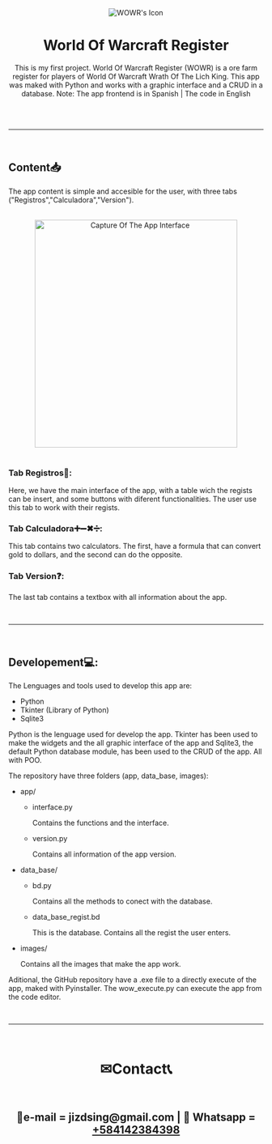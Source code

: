 <div id="description" align="center">
    <image alt="WOWR's Icon" src="images/logo.ico"></image>
    <h1 align="center">World Of Warcraft Register</h1>
    <p>This is my first project. World Of Warcraft Register (WOWR) is a ore farm register for players
        of World Of Warcraft Wrath Of The Lich King. This app was maked with Python and works with a graphic interface and a CRUD in a database.
        Note: The app frontend is in Spanish | The code in English
    </p>
    <br>
</div>

<div id="content" align="left">
    <br>
    <hr>
    <br>
    <h2 align="left">Content📥</h2>
    <p>The app content is simple and accesible for the user, with three tabs ("Registros","Calculadora","Version").</p>
    <br>
    <div align="center">
        <image alt="Capture Of The App Interface" src="images/capture.png" height="450" width="400"></image>
    </div>
    <br>
    <h3 align="left">Tab Registros📝:</h3>
    <p>Here, we have the main interface of the app, with a table wich the regists can be insert, and some buttons with diferent functionalities.
        The user use this tab to work with their regists.
    </p>
    <h3 align="left">Tab Calculadora➕➖✖➗:</h3>
    <p>This tab contains two calculators. The first, have a formula that can convert gold to dollars, and the second can do the opposite.
    </p>
    <h3 align="left">Tab Version❓:</h3>
    <p>The last tab contains a textbox with all information about the app.</p>
</div>
<div id="developing" align="left">
    <br>
    <hr>
    <br>
    <h2 align="left">Developement💻:</h2>
    <p>The Lenguages and tools used to develop this app are:</p>
        <ul>
            <li>Python</li>
            <li>Tkinter (Library of Python)</li>
            <li>Sqlite3</li>
        </ul>
    <p>Python is the lenguage used for develop the app. Tkinter has been used to make the widgets and the all graphic interface of the app
        and Sqlite3, the default Python database module, has been used to the CRUD of the app. All with POO.
    </p>
    <p>The repository have three folders (app, data_base, images):
        <ul>
            <li>app/</li>
                <ul>
                    <li>interface.py</li>
                    <p>Contains the functions and the interface.</p>
                    <li>version.py</li>
                    <p>Contains all information of the app version.</p>
                </ul>
            <li>data_base/</li>
                <ul>
                    <li>bd.py</li>
                    <p>Contains all the methods to conect with the database.</p>
                    <li>data_base_regist.bd</li>
                    <p>This is the database. Contains all the regist the user enters.</p>
                </ul>
            <li>images/</li>
            <p>Contains all the images that make the app work.</p>
        </ul>
    </p>
    <p>Aditional, the GitHub repository have a .exe file to a directly execute of the app, maked with Pyinstaller. The wow_execute.py can execute the app from the code editor.</p>
</div>
<div id="contact" align="center">
    <br>
    <hr>
    <br>
    <h1>✉Contact📞</h1>
    <br>
    <h2>📩e-mail = jizdsing@gmail.com | 📱 Whatsapp = <a href="https://wa.me/584142383498">+584142384398</a></h2>
    <br>
</div>
